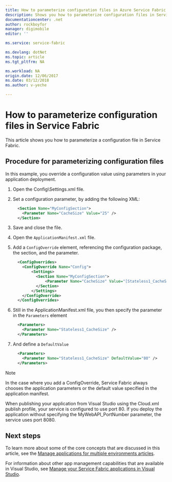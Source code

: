 ```yaml
---
title: How to parameterize configuration files in Azure Service Fabric | Azure
description: Shows you how to parameterize configuration files in Service Fabric
documentationcenter: .net
author: rockboyfor
manager: digimobile
editor: ''

ms.service: service-fabric

ms.devlang: dotNet
ms.topic: article
ms.tgt_pltfrm: NA

ms.workload: NA
origin.date: 12/06/2017
ms.date: 03/12/2018
ms.author: v-yeche

---
```

# How to parameterize configuration files in Service Fabric

This article shows you how to parameterize a configuration file in Service Fabric.

## Procedure for parameterizing configuration files

In this example, you override a configuration value using parameters in your application deployment.

1. Open the Config\Settings.xml file.
1. Set a configuration parameter, by adding the following XML:

    ```xml
      <Section Name="MyConfigSection">
        <Parameter Name="CacheSize" Value="25" />
      </Section>
    ```

1. Save and close the file.
1. Open the `ApplicationManifest.xml` file.
1. Add a  `ConfigOverride` element, referencing the configuration package, the section, and the parameter.

      ```xml
        <ConfigOverrides>
          <ConfigOverride Name="Config">
              <Settings>
                <Section Name="MyConfigSection">
                    <Parameter Name="CacheSize" Value="[Stateless1_CacheSize]" />
                </Section>
              </Settings>
          </ConfigOverride>
        </ConfigOverrides>
      ```

1. Still in the ApplicationManifest.xml file, you then specify the parameter in the `Parameters` element

    ```xml
      <Parameters>
        <Parameter Name="Stateless1_CacheSize" />
      </Parameters>
    ```

1. And define a `DefaultValue`

    ```xml
      <Parameters>
        <Parameter Name="Stateless1_CacheSize" DefaultValue="80" />
      </Parameters>
    ```

> [!NOTE]
> In the case where you add a ConfigOverride, Service Fabric always chooses the application parameters or the default value specified in the application manifest.
>
>

When publishing your application from Visual Studio using the Cloud.xml publish profile, your service is configured to use port 80. If you deploy the application without specifying the MyWebAPI_PortNumber parameter, the service uses port 8080.

## Next steps
To learn more about some of the core concepts that are discussed in this article, see the [Manage applications for multiple environments articles](service-fabric-manage-multiple-environment-app-configuration.md).

For information about other app management capabilities that are available in Visual Studio, see [Manage your Service Fabric applications in Visual Studio](service-fabric-manage-application-in-visual-studio.md).
<!-- Update_Description: new articles on service fabric how to parameterize the configuration file  -->
<!--ms.date: 03/12/2018-->